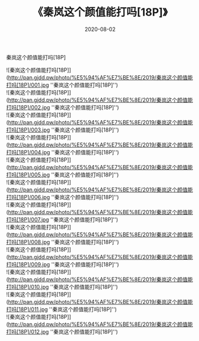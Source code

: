 ﻿---
layout: post
title:  《秦岚这个颜值能打吗[18P]》
date:   2020-08-02
img: http://pan.gjdd.pw/photo/%E5%94%AF%E7%BE%8E/2019/秦岚这个颜值能打吗[18P]/000.jpg
categories: [美女, 清纯, 唯美]
---

秦岚这个颜值能打吗[18P]

![秦岚这个颜值能打吗[18P]](http://pan.gjdd.pw/photo/%E5%94%AF%E7%BE%8E/2019/秦岚这个颜值能打吗[18P]/001.jpg ''秦岚这个颜值能打吗[18P]'') <br>
![秦岚这个颜值能打吗[18P]](http://pan.gjdd.pw/photo/%E5%94%AF%E7%BE%8E/2019/秦岚这个颜值能打吗[18P]/002.jpg ''秦岚这个颜值能打吗[18P]'') <br>
![秦岚这个颜值能打吗[18P]](http://pan.gjdd.pw/photo/%E5%94%AF%E7%BE%8E/2019/秦岚这个颜值能打吗[18P]/003.jpg ''秦岚这个颜值能打吗[18P]'') <br>
![秦岚这个颜值能打吗[18P]](http://pan.gjdd.pw/photo/%E5%94%AF%E7%BE%8E/2019/秦岚这个颜值能打吗[18P]/004.jpg ''秦岚这个颜值能打吗[18P]'') <br>
![秦岚这个颜值能打吗[18P]](http://pan.gjdd.pw/photo/%E5%94%AF%E7%BE%8E/2019/秦岚这个颜值能打吗[18P]/005.jpg ''秦岚这个颜值能打吗[18P]'') <br>
![秦岚这个颜值能打吗[18P]](http://pan.gjdd.pw/photo/%E5%94%AF%E7%BE%8E/2019/秦岚这个颜值能打吗[18P]/006.jpg ''秦岚这个颜值能打吗[18P]'') <br>
![秦岚这个颜值能打吗[18P]](http://pan.gjdd.pw/photo/%E5%94%AF%E7%BE%8E/2019/秦岚这个颜值能打吗[18P]/007.jpg ''秦岚这个颜值能打吗[18P]'') <br>
![秦岚这个颜值能打吗[18P]](http://pan.gjdd.pw/photo/%E5%94%AF%E7%BE%8E/2019/秦岚这个颜值能打吗[18P]/008.jpg ''秦岚这个颜值能打吗[18P]'') <br>
![秦岚这个颜值能打吗[18P]](http://pan.gjdd.pw/photo/%E5%94%AF%E7%BE%8E/2019/秦岚这个颜值能打吗[18P]/009.jpg ''秦岚这个颜值能打吗[18P]'') <br>
![秦岚这个颜值能打吗[18P]](http://pan.gjdd.pw/photo/%E5%94%AF%E7%BE%8E/2019/秦岚这个颜值能打吗[18P]/010.jpg ''秦岚这个颜值能打吗[18P]'') <br>
![秦岚这个颜值能打吗[18P]](http://pan.gjdd.pw/photo/%E5%94%AF%E7%BE%8E/2019/秦岚这个颜值能打吗[18P]/011.jpg ''秦岚这个颜值能打吗[18P]'') <br>
![秦岚这个颜值能打吗[18P]](http://pan.gjdd.pw/photo/%E5%94%AF%E7%BE%8E/2019/秦岚这个颜值能打吗[18P]/012.jpg ''秦岚这个颜值能打吗[18P]'') <br>
